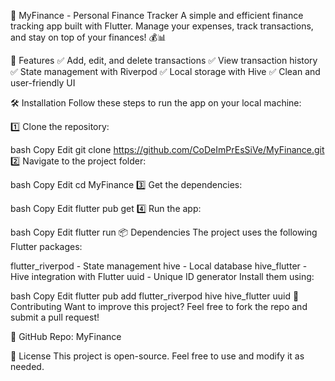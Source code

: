 📌 MyFinance - Personal Finance Tracker
A simple and efficient finance tracking app built with Flutter. Manage your expenses, track transactions, and stay on top of your finances! 💰📊

🚀 Features
✅ Add, edit, and delete transactions
✅ View transaction history
✅ State management with Riverpod
✅ Local storage with Hive
✅ Clean and user-friendly UI



🛠 Installation
Follow these steps to run the app on your local machine:

1️⃣ Clone the repository:

bash
Copy
Edit
git clone https://github.com/CoDeImPrEsSiVe/MyFinance.git
2️⃣ Navigate to the project folder:

bash
Copy
Edit
cd MyFinance
3️⃣ Get the dependencies:

bash
Copy
Edit
flutter pub get
4️⃣ Run the app:

bash
Copy
Edit
flutter run
📦 Dependencies
The project uses the following Flutter packages:

flutter_riverpod - State management
hive - Local database
hive_flutter - Hive integration with Flutter
uuid - Unique ID generator
Install them using:

bash
Copy
Edit
flutter pub add flutter_riverpod hive hive_flutter uuid
🔧 Contributing
Want to improve this project? Feel free to fork the repo and submit a pull request!

🔗 GitHub Repo: MyFinance

📜 License
This project is open-source. Feel free to use and modify it as needed.

